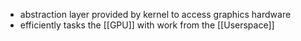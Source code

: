 - abstraction layer provided by kernel to access graphics hardware
- efficiently tasks the [[GPU]] with work from the [[Userspace]]